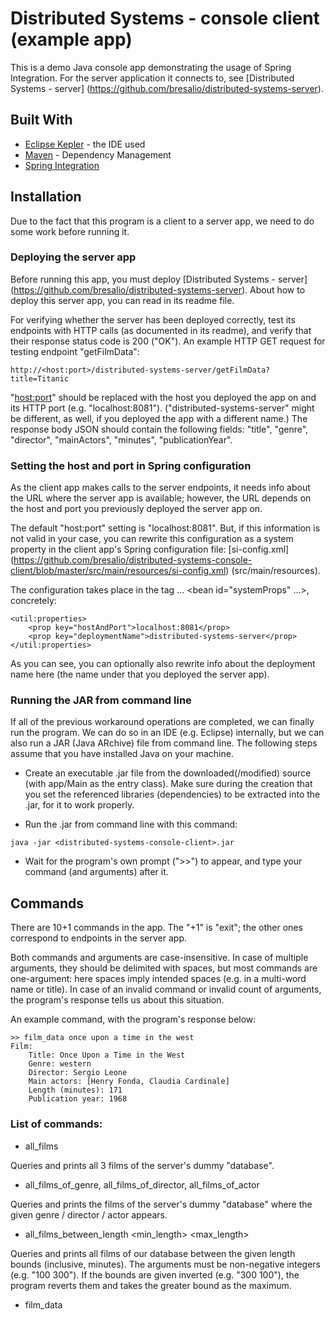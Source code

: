 # Distributed Systems - console client (example app)

This is a demo Java console app demonstrating the usage of Spring Integration.
For the server application it connects to, see [Distributed Systems - server] (https://github.com/bresalio/distributed-systems-server).

## Built With

* [Eclipse Kepler](https://www.eclipse.org/) - the IDE used
* [Maven](https://maven.apache.org/) - Dependency Management
* [Spring Integration](https://projects.spring.io/spring-integration/)

## Installation

Due to the fact that this program is a client to a server app, we need to do some work before running it.

### Deploying the server app

Before running this app, you must deploy [Distributed Systems - server] (https://github.com/bresalio/distributed-systems-server).
About how to deploy this server app, you can read in its readme file.

For verifying whether the server has been deployed correctly, test its endpoints with HTTP calls (as documented in its readme),
and verify that their response status code is 200 ("OK").
An example HTTP GET request for testing endpoint "getFilmData":

```
http://<host:port>/distributed-systems-server/getFilmData?title=Titanic
```

"<host:port>" should be replaced with the host you deployed the app on and its HTTP port (e.g. "localhost:8081").
("distributed-systems-server" might be different, as well, if you deployed the app with a different name.)
The response body JSON should contain the following fields: "title", "genre", "director", "mainActors", "minutes", "publicationYear".

### Setting the host and port in Spring configuration

As the client app makes calls to the server endpoints, it needs info about the URL where the server app is available;
however, the URL depends on the host and port you previously deployed the server app on.

The default "host:port" setting is "localhost:8081".
But, if this information is not valid in your case, you can rewrite this configuration as a system property
in the client app's Spring configuration file: [si-config.xml] (https://github.com/bresalio/distributed-systems-console-client/blob/master/src/main/resources/si-config.xml) (src/main/resources).

The configuration takes place in the tag <beans> ... <bean id="systemProps" ...>, concretely:

```
<util:properties>
	<prop key="hostAndPort">localhost:8081</prop>
	<prop key="deploymentName">distributed-systems-server</prop>
</util:properties>
```

As you can see, you can optionally also rewrite info about the deployment name here (the name under that you deployed the server app).

### Running the JAR from command line

If all of the previous workaround operations are completed, we can finally run the program.
We can do so in an IDE (e.g. Eclipse) internally, but we can also run a JAR (Java ARchive) file from command line.
The following steps assume that you have installed Java on your machine.

* Create an executable .jar file from the downloaded(/modified) source (with app/Main as the entry class).
Make sure during the creation that you set the referenced libraries (dependencies) to be extracted into the .jar, for it to work properly.

* Run the .jar from command line with this command:
```
java -jar <distributed-systems-console-client>.jar
```

* Wait for the program's own prompt (">>") to appear, and type your command (and arguments) after it.

## Commands

There are 10+1 commands in the app. The "+1" is "exit"; the other ones correspond to endpoints in the server app.

Both commands and arguments are case-insensitive.
In case of multiple arguments, they should be delimited with spaces, but most commands are one-argument:
here spaces imply intended spaces (e.g. in a multi-word name or title).
In case of an invalid command or invalid count of arguments, the program's response tells us about this situation.

An example command, with the program's response below:

```
>> film_data once upon a time in the west
Film:
	Title: Once Upon a Time in the West
	Genre: western
	Director: Sergio Leone
	Main actors: [Henry Fonda, Claudia Cardinale]
	Length (minutes): 171
	Publication year: 1968
```

### List of commands:

* all_films

Queries and prints all 3 films of the server's dummy "database".

* all_films_of_genre, all_films_of_director, all_films_of_actor <parameter>

Queries and prints the films of the server's dummy "database" where the given genre / director / actor appears.

* all_films_between_length <min_length> <max_length>

Queries and prints all films of our database between the given length bounds (inclusive, minutes).
The arguments must be non-negative integers (e.g. "100 300").
If the bounds are given inverted (e.g. "300 100"), the program reverts them and takes the greater bound as the maximum.

* film_data <title>

Queries and prints the film's description if found, "No data found" otherwise.

* add_rating <opinion> <title>

Adds a rating to the dummy "database".
It takes two arguments: an integer between 1-5 representing the opinion, and the film title.
It can print two sentences based on whether the operation was successful:
"Rating added successfully: <rating verbally>" or "Film is not existing; could not add rating!".

* ratings_of_film <title>

It queries and lists the ratings added to a film, or "No data found!" if no ratings have been added yet.

* average_rating_of_film <title>

Prints the average rating in a verbal form (e.g. "Very good!"), or "Not found!" if no ratings have been added.

* omdb_film_data <title>

Queries OMDb film data indirectly, through our server. OMDb is a huge open movie database, so many films can be found there.
